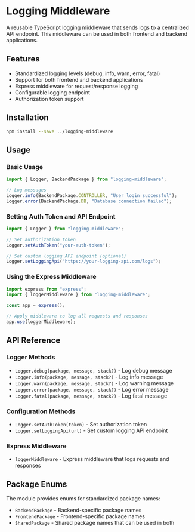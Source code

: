 # Logging Middleware

A reusable TypeScript logging middleware that sends logs to a centralized API endpoint. This middleware can be used in both frontend and backend applications.

## Features

- Standardized logging levels (debug, info, warn, error, fatal)
- Support for both frontend and backend applications
- Express middleware for request/response logging
- Configurable logging endpoint
- Authorization token support

## Installation

```bash
npm install --save ../logging-middleware
```

## Usage

### Basic Usage

```typescript
import { Logger, BackendPackage } from "logging-middleware";

// Log messages
Logger.info(BackendPackage.CONTROLLER, "User login successful");
Logger.error(BackendPackage.DB, "Database connection failed");
```

### Setting Auth Token and API Endpoint

```typescript
import { Logger } from "logging-middleware";

// Set authorization token
Logger.setAuthToken("your-auth-token");

// Set custom logging API endpoint (optional)
Logger.setLoggingApi("https://your-logging-api.com/logs");
```

### Using the Express Middleware

```typescript
import express from "express";
import { loggerMiddleware } from "logging-middleware";

const app = express();

// Apply middleware to log all requests and responses
app.use(loggerMiddleware);
```

## API Reference

### Logger Methods

- `Logger.debug(package, message, stack?)` - Log debug message
- `Logger.info(package, message, stack?)` - Log info message
- `Logger.warn(package, message, stack?)` - Log warning message
- `Logger.error(package, message, stack?)` - Log error message
- `Logger.fatal(package, message, stack?)` - Log fatal message

### Configuration Methods

- `Logger.setAuthToken(token)` - Set authorization token
- `Logger.setLoggingApi(url)` - Set custom logging API endpoint

### Express Middleware

- `loggerMiddleware` - Express middleware that logs requests and responses

## Package Enums

The module provides enums for standardized package names:

- `BackendPackage` - Backend-specific package names
- `FrontendPackage` - Frontend-specific package names
- `SharedPackage` - Shared package names that can be used in both
